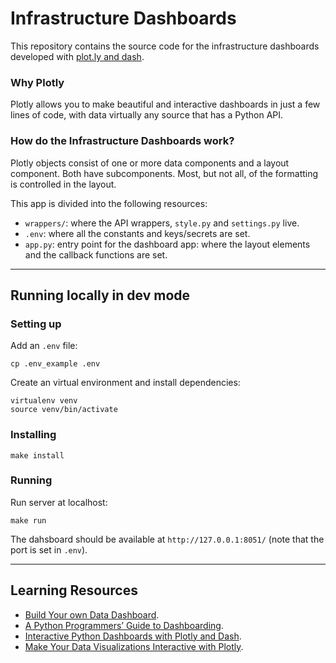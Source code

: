 # Infrastructure Dashboards

This repository contains the source code for the infrastructure dashboards developed with [plot.ly and dash](https://dash.plot.ly/).

### Why Plotly

Plotly allows you to make beautiful and interactive dashboards in just a few lines of code, with data virtually any source that has a Python API.

### How do the Infrastructure Dashboards work?

Plotly objects consist of one or more data components and a layout component. Both have subcomponents. Most, but not all, of the formatting is controlled in the layout.

This app is divided into the following resources:

* `wrappers/`: where the API wrappers, `style.py` and `settings.py` live.
* `.env`: where all the constants and keys/secrets are set.
* `app.py`: entry point for the dashboard app: where the layout elements and the callback functions are set.

-----

## Running locally in dev mode

### Setting up

Add an `.env` file:

```
cp .env_example .env
```

Create an virtual environment and install dependencies:

```
virtualenv venv
source venv/bin/activate
```

### Installing

```
make install
```

### Running

Run server at localhost:

```
make run
```

The dahsboard should be available at `http://127.0.0.1:8051/` (note that the port is set in `.env`).


-------------

## Learning Resources

* [Build Your own Data Dashboard](https://towardsdatascience.com/build-your-own-data-dashboard-93e4848a0dcf).
* [A Python Programmers’ Guide to Dashboarding](https://medium.com/@drimik99/a-python-programmers-guide-to-dashboarding-part-1-8db0c48eee9d).
* [Interactive Python Dashboards with Plotly and Dash](https://www.udemy.com/course/interactive-python-dashboards-with-plotly-and-dash).
* [Make Your Data Visualizations Interactive with Plotly](https://towardsdatascience.com/its-2019-make-your-data-visualizations-interactive-with-plotly-b361e7d45dc6).

